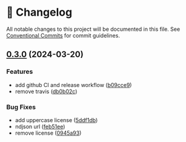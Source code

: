 <!-- markdownlint-disable --><!-- textlint-disable -->

# 📓 Changelog

All notable changes to this project will be documented in this file. See
[Conventional Commits](https://conventionalcommits.org) for commit guidelines.

## [0.3.0](https://github.com/sanity-io/groq-cli/compare/v0.2.1...v0.3.0) (2024-03-20)

### Features

- add github CI and release workflow ([b09cce9](https://github.com/sanity-io/groq-cli/commit/b09cce9d3d605e3d8aab0e9e1be0cf12507c779b))
- remove travis ([db0b02c](https://github.com/sanity-io/groq-cli/commit/db0b02c815fcd2e7b8f79e4c94aa699734022fe9))

### Bug Fixes

- add uppercase license ([5ddf1db](https://github.com/sanity-io/groq-cli/commit/5ddf1db61a283920c833a1a3996b43c4c5d5179e))
- ndjson url ([feb51ee](https://github.com/sanity-io/groq-cli/commit/feb51eee53dec5d68e3c9338520348ffb61afeb0))
- remove license ([0945a93](https://github.com/sanity-io/groq-cli/commit/0945a935925a0412ca0661c8c4d434866460f49c))
